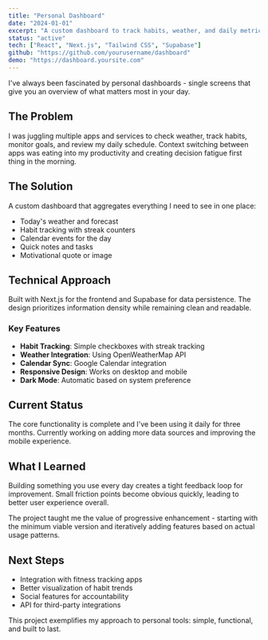 ```yaml
---
title: "Personal Dashboard"
date: "2024-01-01"
excerpt: "A custom dashboard to track habits, weather, and daily metrics."
status: "active"
tech: ["React", "Next.js", "Tailwind CSS", "Supabase"]
github: "https://github.com/yourusername/dashboard"
demo: "https://dashboard.yoursite.com"
---
```


I've always been fascinated by personal dashboards - single screens that give you an overview of what matters most in your day.

## The Problem

I was juggling multiple apps and services to check weather, track habits, monitor goals, and review my daily schedule. Context switching between apps was eating into my productivity and creating decision fatigue first thing in the morning.

## The Solution

A custom dashboard that aggregates everything I need to see in one place:

- Today's weather and forecast
- Habit tracking with streak counters
- Calendar events for the day
- Quick notes and tasks
- Motivational quote or image

## Technical Approach

Built with Next.js for the frontend and Supabase for data persistence. The design prioritizes information density while remaining clean and readable.

### Key Features

- **Habit Tracking**: Simple checkboxes with streak tracking
- **Weather Integration**: Using OpenWeatherMap API
- **Calendar Sync**: Google Calendar integration
- **Responsive Design**: Works on desktop and mobile
- **Dark Mode**: Automatic based on system preference

## Current Status

The core functionality is complete and I've been using it daily for three months. Currently working on adding more data sources and improving the mobile experience.

## What I Learned

Building something you use every day creates a tight feedback loop for improvement. Small friction points become obvious quickly, leading to better user experience overall.

The project taught me the value of progressive enhancement - starting with the minimum viable version and iteratively adding features based on actual usage patterns.

## Next Steps

- Integration with fitness tracking apps
- Better visualization of habit trends
- Social features for accountability
- API for third-party integrations

This project exemplifies my approach to personal tools: simple, functional, and built to last.